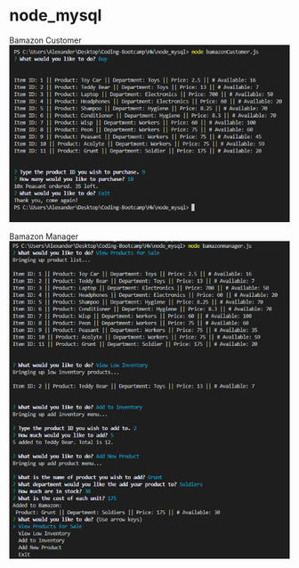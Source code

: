 # node_mysql

Bamazon Customer
<img src="examples/ex1.PNG" alt="customer example">

Bamazon Manager
<img src="examples/ex2.PNG" alt="manager example">